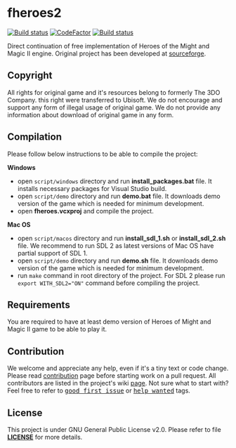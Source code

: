 fheroes2
======
[![Build status](https://travis-ci.org/ihhub/fheroes2.svg?branch=master)](https://travis-ci.org/ihhub/fheroes2) [![CodeFactor](https://www.codefactor.io/repository/github/ihhub/fheroes2/badge)](https://www.codefactor.io/repository/github/ihhub/fheroes2) [![Build status](https://ci.appveyor.com/api/projects/status/ih6cw0yr1yuxf4ll?svg=true)](https://ci.appveyor.com/project/ihhub/fheroes2)

Direct continuation of free implementation of Heroes of the Might and Magic II engine. Original project has been developed at [sourceforge](https://sourceforge.net/projects/fheroes2/).

Copyright
---------------------------
All rights for original game and it's resources belong to formerly The 3DO Company. this right were transferred to Ubisoft. We do not encourage and support any form of illegal usage of original game. We do not provide any information about download of original game in any form.

Compilation
---------------------------
Please follow below instructions to be able to compile the project:

**Windows**
- open `script/windows` directory and run **install_packages.bat** file. It installs necessary packages for Visual Studio build.
- open `script/demo` directory and run **demo.bat** file. It downloads demo version of the game which is needed for minimum development.
- open **fheroes.vcxproj** and compile the project.

**Mac OS**
- open `script/macos` directory and run **install_sdl_1.sh** or **install_sdl_2.sh** file. We recommend to run SDL 2 as latest versions of Mac OS have partial support of SDL 1.
- open `script/demo` directory and run **demo.sh** file. It downloads demo version of the game which is needed for minimum development.
- run `make` command in root directory of the project. For SDL 2 please run `export WITH_SDL2="ON"` command before compiling the project.

Requirements
---------------------------
You are required to have at least demo version of Heroes of Might and Magic II game to be able to play it.

Contribution
---------------------------
We welcome and appreciate any help, even if it's a tiny text or code change. Please read [contribution](https://github.com/ihhub/fheroes2/blob/master/CONTRIBUTING.md) page before starting work on a pull request. All contributors are listed in the project's wiki [page](https://github.com/ihhub/fheroes2/wiki/Contributors). 
Not sure what to start with? Feel free to refer to <kbd>[good first issue](https://github.com/ihhub/fheroes2/issues?q=is%3Aissue+is%3Aopen+label%3A%22good+first+issue%22)</kbd> or <kbd>[help wanted](https://github.com/ihhub/fheroes2/issues?q=is%3Aissue+is%3Aopen+label%3A%22help+wanted%22)</kbd> tags.

License
---------------------------
This project is under GNU General Public License v2.0. Please refer to file [**LICENSE**](https://github.com/ihhub/fheroes2/blob/master/LICENSE) for more details.
